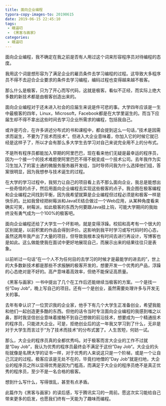 ```yaml
---
title: 面向企业编程
typora-copy-images-to: 20190615
date: 2019-06-15 22:45:10
tags:
 - 瞎逼叨
 - 《黑客与画家》
categories:
 - 瞎逼叨
---
```


面向企业编程，我不确定在我之前是否有人用过这个词来形容程序员对待编程的态度。

我用这个词是想形容为了满足企业的雇员条件去学习编程的过程。这导致大多程序员不得不去迎合企业要求的条件去学习编程，编码过程也变得越来越不极客。

那么什么是极客，只为了开心而写代码，这就是极客。看似不正经，而实际上绝大多数的新技术都是由极客创造出来的。



面向企业编程对于还未进入社会的应届生来说是件可悲的事。大学四年应该是一生中最极客的四年，Linux，Microsoft，Facebook都是在大学里诞生的。而当下应届生却不得不拿出这些时间去学习企业所需求的编程，包括我自己。



或许是巧合，在许多讲述分布式的书和课程中，都会提到这么一句话，”技术是因需求而诞生，不要为了技术而技术”。但进入大企业意味着，你加入它的时候它就已经是这样子了，所以才会有那么多大学生去学习对自己来说完全用不上的分布式。

不是所有程序员都能加入早期的阿里巴巴，现在看来他们无疑是最幸运的程序员，因为一个接一个的技术难题使阿里巴巴不得不蜕变成一个技术公司。去年我作为实习生加入了的富士通的微服务服务器开发组，当时导师问我为什么选择他们组，答案很明显，因为我想参与技术诞生的过程。



在大学的学习过程中，我努力让自己的项目看上去不那么面向企业，我总是能想出一些奇怪的点子，然后用面向企业编程去实现这些极客的点子。我企图在极客编程和企业编程之间找到平衡，因为我希望就算是企业编程但过程必须是和极客一样是快乐的。比如我曾经把树莓派和JavaEE结合做过一个Web应用，从某种角度看来确实可笑，树莓派，如此极客的东西为何要跟Java挂上钩，可能大学期间的我始终没有勇气成为一个100%的极客吧。



面向企业编程还给了大学生一个坏影响，就是变得浮躁。校招和高考有一个很大的区别就是，以前积累的作品会得到评价。这影响到我平时学习或写代码时的心态，虽然这两年我产出了大量的项目，但导致我根本没有时间去进行再设计，写博客也是如此。这么做能使我在面试中更好地展现自己，而展示出来的结果往往只是表象。

以前听过一句话“在一个人不为任何目的去学习的时候才是最能学的进去的”，世上的大多数新技术都是那些不求报酬的极客开发的，想要开发一个优秀的产品，浮躁的心态绝对是不好的。高产意味着高效率，但绝不能保证高质量。



《黑客与画家》一书中提出了几个在工作后还能继续当极客的方案。一个是找一份”Day Job“，晚上写自己的项目。还有一个是创业，虽然需要处理许多与开发无关的事。

去年有幸认识了一位赏识我的企业家，他手下有几个大学生正准备创业，希望我能和他们一起创造更多酷的东西。但他的话令当时专注面向企业编程的我感到嗤之以鼻，那时我坚信创业意味着接触不到自己想做的前沿技术，想要成为一个精通技术的程序员，只能进大企业。可是，拒绝创业后的这一年我又学习到了什么，无非是对于大学生而言过于“为了技术而技术”的分布式罢了。人生苦短，何妨一试。

那么，大企业的程序员真的全都优秀吗。对于极客而言大企业的工作不过就是“Day Job”，我认为优秀的程序员最终会不满足于这份”Day Job“。大企业的头衔就像是名牌大学的证书一样，对于优秀的人来说这只是一个阶梯，或是一个让自己沉淀的过程。极客应该是无处不在的，毕竟扫地僧的“Day Job”就是扫地，大企业的程序员之所以显得优秀是因为门槛高，而满足于大企业的程序员绝不是真正优秀的程序员，至少不是一名合格的极客。

想到什么写什么，写得很乱，甚至有点矛盾。



此篇作为《黑客与画家》的读后感，写于腾讯实习的一周前。愿这次实习能给自己带来更多的启发，也愿我们终有一天能为了趣味而编程。